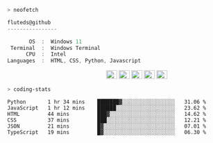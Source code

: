 ```zsh
> neofetch
```

<!--align="left" src="https://github.com/fluteds.png" alt="logo.png" width="200"/>-->

```csharp
fluteds@github
----------------

       OS  :  Windows 11
 Terminal  :  Windows Terminal
      CPU  :  Intel
Languages  :  HTML, CSS, Python, Javascript
```

<p align="left">
  &nbsp; &nbsp; &nbsp; &nbsp; &nbsp;&nbsp; &nbsp; &nbsp; &nbsp; &nbsp;&nbsp; &nbsp; &nbsp; &nbsp; &nbsp; &nbsp; &nbsp; &nbsp; &nbsp; &nbsp; &nbsp;&nbsp; &nbsp; &nbsp; &nbsp; &nbsp;&nbsp; &nbsp; &nbsp; &nbsp; &nbsp;
  <img alt="#474342" src="https://via.placeholder.com/15/ADBAC7/000000?text=+" width="25" height="20" />
  <img alt="#fbedf6" src="https://via.placeholder.com/15/6CB6FF/000000?text=+" width="25" height="20" />
  <img alt="#c9594d" src="https://via.placeholder.com/15/F47067/000000?text=+" width="25" height="20" />
  <img alt="#f8b9b2" src="https://via.placeholder.com/15/DCBDFB/000000?text=+" width="25" height="20" />
  <img alt="#f8b9b2" src="https://via.placeholder.com/15/57ab5a/000000?text=+" width="25" height="20" />
</p>

```zsh
> coding-stats
```

<!--START_SECTION:waka-->

```text
Python       1 hr 34 mins    ███████▓░░░░░░░░░░░░░░░░░   31.06 %
JavaScript   1 hr 12 mins    ██████░░░░░░░░░░░░░░░░░░░   23.62 %
HTML         44 mins         ███▓░░░░░░░░░░░░░░░░░░░░░   14.62 %
CSS          37 mins         ███░░░░░░░░░░░░░░░░░░░░░░   12.21 %
JSON         21 mins         █▓░░░░░░░░░░░░░░░░░░░░░░░   07.01 %
TypeScript   19 mins         █▓░░░░░░░░░░░░░░░░░░░░░░░   06.30 %
```

<!--END_SECTION:waka-->
